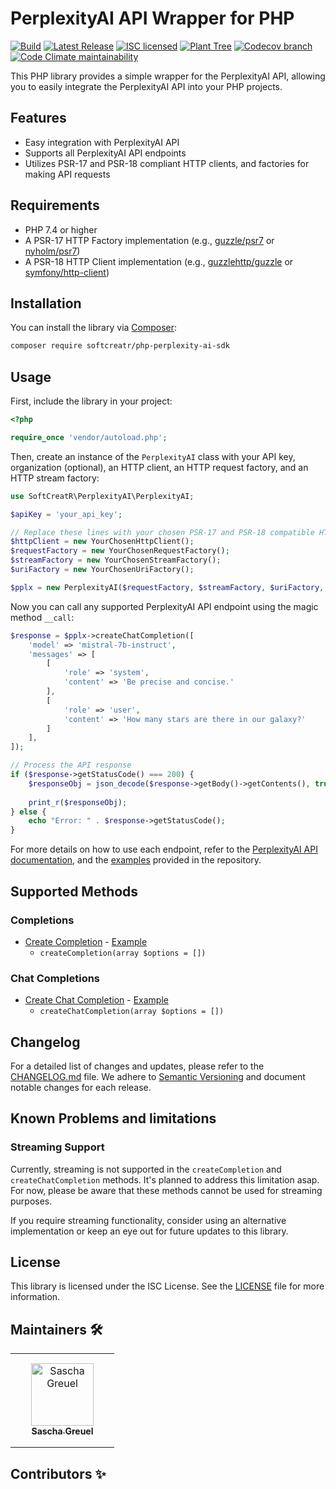 # PerplexityAI API Wrapper for PHP

[![Build](https://img.shields.io/github/actions/workflow/status/SoftCreatR/php-perplexity-ai-sdk/.github/workflows/create-release.yml?branch=main)](https://github.com/SoftCreatR/php-perplexity-ai-sdk/actions/workflows/create-release.yml) [![Latest Release](https://img.shields.io/packagist/v/SoftCreatR/php-perplexity-ai-sdk?color=blue&label=Latest%20Release)](https://packagist.org/packages/softcreatr/php-perplexity-ai-sdk) [![ISC licensed](https://img.shields.io/badge/license-ISC-blue.svg)](./LICENSE.md) [![Plant Tree](https://img.shields.io/badge/dynamic/json?color=brightgreen&label=Plant%20Tree&query=%24.total&url=https%3A%2F%2Fpublic.offset.earth%2Fusers%2Fsoftcreatr%2Ftrees)](https://ecologi.com/softcreatr?r=61212ab3fc69b8eb8a2014f4) [![Codecov branch](https://img.shields.io/codecov/c/github/SoftCreatR/php-perplexity-ai-sdk)](https://codecov.io/gh/SoftCreatR/php-perplexity-ai-sdk) [![Code Climate maintainability](https://img.shields.io/codeclimate/maintainability-percentage/SoftCreatR/php-perplexity-ai-sdk)](https://codeclimate.com/github/SoftCreatR/php-perplexity-ai-sdk)

This PHP library provides a simple wrapper for the PerplexityAI API, allowing you to easily integrate the PerplexityAI API into your PHP projects.


## Features

-   Easy integration with PerplexityAI API
-   Supports all PerplexityAI API endpoints
-   Utilizes PSR-17 and PSR-18 compliant HTTP clients, and factories for making API requests

## Requirements

-   PHP 7.4 or higher
-   A PSR-17 HTTP Factory implementation (e.g., [guzzle/psr7](https://github.com/guzzle/psr7) or [nyholm/psr7](https://github.com/Nyholm/psr7))
-   A PSR-18 HTTP Client implementation (e.g., [guzzlehttp/guzzle](https://github.com/guzzle/guzzle) or [symfony/http-client](https://github.com/symfony/http-client))

## Installation

You can install the library via [Composer](https://getcomposer.org/):

```bash
composer require softcreatr/php-perplexity-ai-sdk
```

## Usage

First, include the library in your project:

```php
<?php

require_once 'vendor/autoload.php';
```

Then, create an instance of the `PerplexityAI` class with your API key, organization (optional), an HTTP client, an HTTP request factory, and an HTTP stream factory:

```php
use SoftCreatR\PerplexityAI\PerplexityAI;

$apiKey = 'your_api_key';

// Replace these lines with your chosen PSR-17 and PSR-18 compatible HTTP client and factories
$httpClient = new YourChosenHttpClient();
$requestFactory = new YourChosenRequestFactory();
$streamFactory = new YourChosenStreamFactory();
$uriFactory = new YourChosenUriFactory();

$pplx = new PerplexityAI($requestFactory, $streamFactory, $uriFactory, $httpClient, $apiKey);
```

Now you can call any supported PerplexityAI API endpoint using the magic method `__call`:

```php
$response = $pplx->createChatCompletion([
    'model' => 'mistral-7b-instruct',
    'messages' => [
        [
            'role' => 'system',
            'content' => 'Be precise and concise.'
        ],
        [
            'role' => 'user',
            'content' => 'How many stars are there in our galaxy?'
        ]
    ],
]);

// Process the API response
if ($response->getStatusCode() === 200) {
    $responseObj = json_decode($response->getBody()->getContents(), true);
    
    print_r($responseObj);
} else {
    echo "Error: " . $response->getStatusCode();
}
```

For more details on how to use each endpoint, refer to the [PerplexityAI API documentation](https://docs.perplexity.ai/reference), and the [examples](https://github.com/SoftCreatR/php-perplexity-ai-sdk/tree/main/examples) provided in the repository.

## Supported Methods

### Completions
-   [Create Completion](https://docs.perplexity.ai/reference/post_text_completions) - [Example](https://github.com/SoftCreatR/php-perplexity-ai-sdk/blob/main/examples/completions/createCompletion.php)
    -   `createCompletion(array $options = [])`

### Chat Completions
-   [Create Chat Completion](https://docs.perplexity.ai/reference/post_chat_completions) - [Example](https://github.com/SoftCreatR/php-perplexity-ai-sdk/blob/main/examples/chat/createChatCompletion.php)
    -   `createChatCompletion(array $options = [])`

## Changelog

For a detailed list of changes and updates, please refer to the [CHANGELOG.md](https://github.com/SoftCreatR/php-perplexity-ai-sdk/blob/main/CHANGELOG.md) file. We adhere to [Semantic Versioning](https://semver.org/spec/v2.0.0.html) and document notable changes for each release.

## Known Problems and limitations

### Streaming Support
Currently, streaming is not supported in the `createCompletion` and `createChatCompletion` methods. It's planned to address this limitation asap. For now, please be aware that these methods cannot be used for streaming purposes.

If you require streaming functionality, consider using an alternative implementation or keep an eye out for future updates to this library.

## License

This library is licensed under the ISC License. See the [LICENSE](https://github.com/SoftCreatR/php-perplexity-ai-sdk/blob/main/LICENSE.md) file for more information.

## Maintainers 🛠️

<table>
<tr>
    <td style="text-align:center;word-wrap:break-word;width:150px;height: 150px">
        <a href=https://github.com/SoftCreatR>
            <img src=https://avatars.githubusercontent.com/u/81188?v=4 width="100;" alt="Sascha Greuel"/>
            <br />
            <sub style="font-size:14px"><b>Sascha Greuel</b></sub>
        </a>
    </td>
</tr>
</table>

## Contributors ✨

<table>
<tr>
</tr>
</table>
